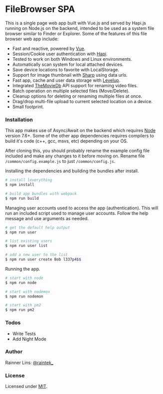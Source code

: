 [twitter]: http://twitter.com/raintek_
[mit]: http://www.opensource.org/licenses/mit-license.php
[vue]: https://github.com/vuejs/vue
[hapi]: https://github.com/hapijs/hapi
[levelup]: https://github.com/Level/levelup
[sharp]: https://github.com/lovell/sharp
[mdb]: https://www.themoviedb.org/
[node]: https://nodejs.org/

# FileBrowser SPA

This is a single page web app built with Vue.js and served by Hapi.js running on Node.js on the backend, intended to be used as a system file browser similar to Finder or Explorer. Some of the features of this file browser web app include:

  - Fast and reactive, powered by [Vue][vue].
  - Session/Cookie user authentication with [Hapi][hapi].
  - Tested to work on both Windows and Linux environments.
  - Automatically scan system for local attached devices.
  - Save device locations to favorite with LocalStorage.
  - Support for image thumbnail with [Sharp][sharp] using data urls.
  - Fast app, cache and user data storage with [Levelup][levelup].
  - Integrated [TheMovieDb][mdb] API support for renaming video files.
  - Batch operation on multiple selected files (Move/Delete).
  - Cleanup options for deleting or renaming multiple files at once.
  - Drag/drop multi-file upload to current selected location on a device.
  - Small footprint.

### Installation

This app makes use of Async/Await on the backend which requires [Node][node] version 7.6+. Some of the other app dependencies requires compilers to build it's code (c++, gcc, msvs, etc) depending on your OS.

After cloning this, you should probably rename the example config file included and make any changes to it before moving on. Rename file `/common/config.example.js` to just `/common/config.js`.

Installing the dependencies and building the bundles after install.

```sh
# install leverything
$ npm install

# build app bundles with webpack
$ npm run build
```

Managing user accounts used to access the app (authentication). This will run an included script used to manage user accounts. Follow the help message and use arguments as needed.

```sh
# get the default help output
$ npm run user

# list existing users
$ npm run user list

# add a new user to the list
$ npm run user create Bob l337p4$$
```

Running the app.

```sh
# start with node
$ npm run node

# start with nodemon
$ npm run nodemon

# start with pm2
$ npm run pm2
```

### Todos

 - Write Tests
 - Add Night Mode

### Author

Rainner Lins: [@raintek_][twitter]

### License

Licensed under [MIT][mit].
